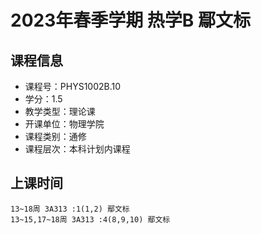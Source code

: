 # 2023年春季学期 热学B 鄢文标






## 课程信息

- 课程号：PHYS1002B.10
- 学分：1.5
- 教学类型：理论课
- 开课单位：物理学院
- 课程类别：通修
- 课程层次：本科计划内课程

## 上课时间

```
13~18周 3A313 :1(1,2) 鄢文标
13~15,17~18周 3A313 :4(8,9,10) 鄢文标
```

